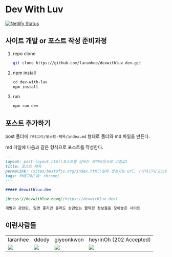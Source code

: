 # Dev With Luv

[![Netlify Status](https://api.netlify.com/api/v1/badges/815054b5-06c5-4c23-97a4-20bd35a88a60/deploy-status)](https://app.netlify.com/sites/devwithluv/deploys)

## 사이트 개발 or 포스트 작성 준비과정

1. repo clone

   ```sh
   git clone https://github.com/laranhee/devwithluv.dev.git
   ```

2. npm install

   ```sh
   cd dev-with-luv
   npm install
   ```

3. run

   ```sh
   npm run dev
   ```

## 포스트 추가하기

post 폴더에 `카테고리/포스트-제목/index.md` 형태로 폴더와 md 파일을 만든다.

md 파일에 다음과 같은 형식으로 포스트를 작성한다.

```md
---
layout: post-layout.html(포스트를 감싸는 레이아웃으로 고정값)
title: 포스트 제목
permalink: /sites/bestofjs.org/index.html(실제 생성되는 url, /카테고리/포스트-제목/index.html 형태로 작성)
tags: 카테고리(예: chrome)
---

##### devwithluv.dev

[https://devwithluv.devg](https://devwithluv.dev)

개발과 관련된, 알면 좋지만 몰라도 상관없는 짧막한 정보들을 모아놓은 사이트
```

## 이런사람들

<table>
   <tr>
      <td>
         laranhee
      </td>
      <td>
         ddody
      </td>
      <td>
         giyeonkwon
      </td>
      <td>
         heyrinOh (202 Accepted)
      </td>
   </tr>
   <tr>
      <td>
         <img src="https://avatars2.githubusercontent.com/u/8968165?s=100&v=4"/>
      </td>
      <td>
         <img src="https://avatars2.githubusercontent.com/u/11662233?s=100&v=4"/>
      </td>
      <td>
         <img src="https://avatars2.githubusercontent.com/u/30770570?s=100&v=4"/>
      </td>
      <td>
         <img src="https://avatars2.githubusercontent.com/u/38285577?s=100&v=4"/>
      </td>
   </tr>
</table>
